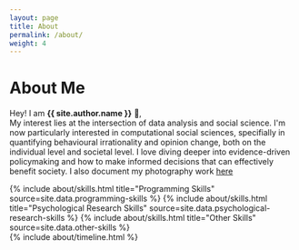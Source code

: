 ```yaml
---
layout: page
title: About
permalink: /about/
weight: 4
---
```


# **About Me**

Hey! I am **{{ site.author.name }}** :wave:,<br>
My interest lies at the intersection of data analysis and social science. I'm now particularly interested in computational social sciences, specifially in quantifying behavioural irrationality and opinion change, both on the individual level and societal level. I love diving deeper into evidence-driven policymaking and how to make informed decisions that can effectively benefit society. I also document my photography work [here](URL "https://yaqi-jin.github.io")

<div class="row">
{% include about/skills.html title="Programming Skills" source=site.data.programming-skills %}
{% include about/skills.html title="Psychological Research Skills" source=site.data.psychological-research-skills %}
{% include about/skills.html title="Other Skills" source=site.data.other-skills %}

</div>

<div class="row">
{% include about/timeline.html %}
</div>
